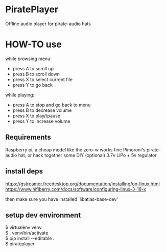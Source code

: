 # PiratePlayer
Offline audio player for pirate-audio hats

# HOW-TO use
while browsing menu:
- press A to scroll up
- press B to scroll down
- press X to select current file
- press Y to go back

while playing:
- press A to stop and go back to menu
- press B to decrease volume
- press X to play//pause
- press Y to increase volume

## Requirements
Raspberry pi, a cheap model like the zero-w works fine
Pimoroni's pirate-audio hat, or hack together some DIY
(optional) 3.7v LiPo + 5v regulator

## install deps
https://gstreamer.freedesktop.org/documentation/installing/on-linux.html
https://www.hifiberry.com/docs/software/configuring-linux-3-18-x

then make sure you have installed 'libatlas-base-dev'

## setup dev environment
$ virtualenv venv  
$ . venv/bin/activate  
$ pip install --editable .  
$ pirateplayer  

